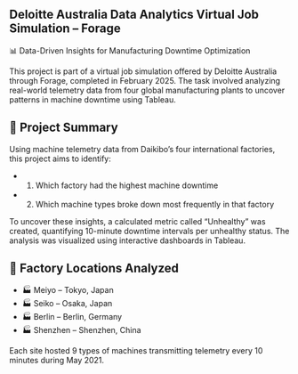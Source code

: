 ## Deloitte Australia Data Analytics Virtual Job Simulation – Forage

📊 Data-Driven Insights for Manufacturing Downtime Optimization

This project is part of a virtual job simulation offered by Deloitte Australia through Forage, completed in February 2025. The task involved analyzing real-world telemetry data from four global manufacturing plants to uncover patterns in machine downtime using Tableau.


## 🚀 Project Summary

Using machine telemetry data from Daikibo’s four international factories, this project aims to identify:
- 1.	Which factory had the highest machine downtime
- 2.	Which machine types broke down most frequently in that factory

To uncover these insights, a calculated metric called “Unhealthy” was created, quantifying 10-minute downtime intervals per unhealthy status. The analysis was visualized using interactive dashboards in Tableau.



## 📍 Factory Locations Analyzed
- 🏭 Meiyo – Tokyo, Japan
- 🏭 Seiko – Osaka, Japan
- 🏭 Berlin – Berlin, Germany
- 🏭 Shenzhen – Shenzhen, China

Each site hosted 9 types of machines transmitting telemetry every 10 minutes during May 2021.
